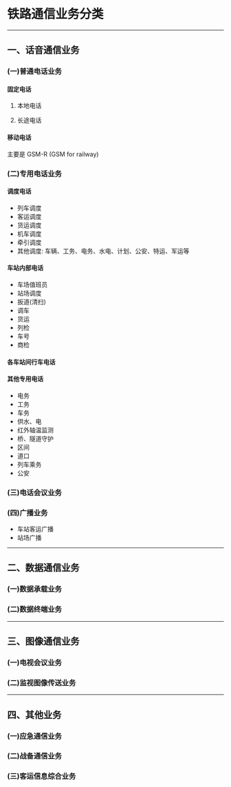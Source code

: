 # 铁路通信业务分类

___

## 一、话音通信业务

### (一)普通电话业务

#### 固定电话

1. 本地电话

2. 长途电话

#### 移动电话

主要是 GSM-R (GSM for railway)

### (二)专用电话业务

#### 调度电话

* 列车调度
* 客运调度
* 货运调度
* 机车调度
* 牵引调度
* 其他调度: 车辆、工务、电务、水电、计划、公安、特运、军运等

#### 车站内部电话

* 车场值班员
* 站场调度
* 扳道(清扫)
* 调车
* 货运
* 列检
* 车号
* 商检

#### 各车站间行车电话

#### 其他专用电话

* 电务
* 工务
* 车务
* 供水、电
* 红外轴温监测
* 桥、隧道守护
* 区间
* 道口
* 列车乘务
* 公安

### (三)电话会议业务

### (四)广播业务

* 车站客运广播
* 站场广播

___

## 二、数据通信业务

### (一)数据承载业务

### (二)数据终端业务

___

## 三、图像通信业务

### (一)电视会议业务

### (二)监视图像传送业务

___

## 四、其他业务

### (一)应急通信业务

### (二)战备通信业务

### (三)客运信息综合业务